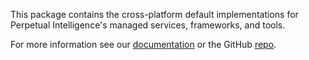 ﻿This package contains the cross-platform default implementations for Perpetual Intelligence's managed services, frameworks, and tools.

For more information see our [documentation](https://docs.perpetualintelligence.com/articles/protocols/intro.html) or the GitHub [repo](https://github.com/perpetualintelligence/protocols).
